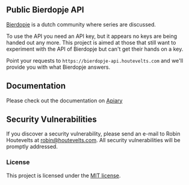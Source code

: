 ## Public Bierdopje API

[Bierdopje](http://www.bierdopje.com) is a dutch community where series are discussed.

To use the API you need an API key, but it appears no keys are being handed out any more.
This project is aimed at those that still want to experiment with the API of Bierdopje but can't get their hands on a key.

Point your requests to `https://bierdopje-api.houtevelts.com` and we'll provide you with what Bierdopje answers.

## Documentation

Please check out the documentation on [Apiary](https://jsapi.apiary.io/previews/bierdopje1/reference)

## Security Vulnerabilities

If you discover a security vulnerability, please send an e-mail to Robin Houtevelts at robin@houtevelts.com. All security vulnerabilities will be promptly addressed.

### License

This project is licensed under the [MIT license](http://opensource.org/licenses/MIT).
